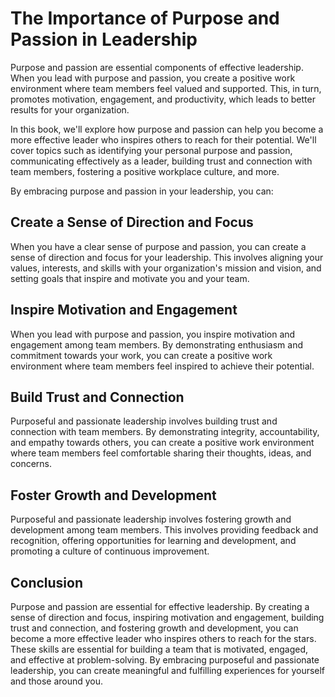 The Importance of Purpose and Passion in Leadership
=================================================================

Purpose and passion are essential components of effective leadership. When you lead with purpose and passion, you create a positive work environment where team members feel valued and supported. This, in turn, promotes motivation, engagement, and productivity, which leads to better results for your organization.

In this book, we'll explore how purpose and passion can help you become a more effective leader who inspires others to reach for their potential. We'll cover topics such as identifying your personal purpose and passion, communicating effectively as a leader, building trust and connection with team members, fostering a positive workplace culture, and more.

By embracing purpose and passion in your leadership, you can:

Create a Sense of Direction and Focus
-------------------------------------

When you have a clear sense of purpose and passion, you can create a sense of direction and focus for your leadership. This involves aligning your values, interests, and skills with your organization's mission and vision, and setting goals that inspire and motivate you and your team.

Inspire Motivation and Engagement
---------------------------------

When you lead with purpose and passion, you inspire motivation and engagement among team members. By demonstrating enthusiasm and commitment towards your work, you can create a positive work environment where team members feel inspired to achieve their potential.

Build Trust and Connection
--------------------------

Purposeful and passionate leadership involves building trust and connection with team members. By demonstrating integrity, accountability, and empathy towards others, you can create a positive work environment where team members feel comfortable sharing their thoughts, ideas, and concerns.

Foster Growth and Development
-----------------------------

Purposeful and passionate leadership involves fostering growth and development among team members. This involves providing feedback and recognition, offering opportunities for learning and development, and promoting a culture of continuous improvement.

Conclusion
----------

Purpose and passion are essential for effective leadership. By creating a sense of direction and focus, inspiring motivation and engagement, building trust and connection, and fostering growth and development, you can become a more effective leader who inspires others to reach for the stars. These skills are essential for building a team that is motivated, engaged, and effective at problem-solving. By embracing purposeful and passionate leadership, you can create meaningful and fulfilling experiences for yourself and those around you.
